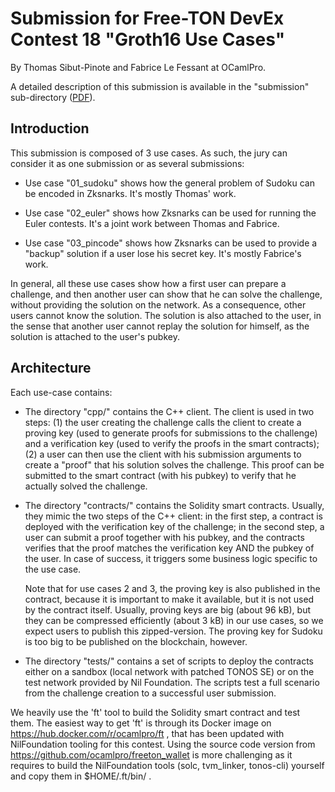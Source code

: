 # Submission for Free-TON DevEx Contest 18 "Groth16 Use Cases"

By Thomas Sibut-Pinote and Fabrice Le Fessant at OCamlPro.

A detailed description of this submission is available in the
"submission" sub-directory ([PDF](submission/submission.pdf)).

## Introduction

This submission is composed of 3 use cases. As such, the jury can
consider it as one submission or as several submissions:

* Use case "01_sudoku" shows how the general problem of Sudoku can be
  encoded in Zksnarks. It's mostly Thomas' work.

* Use case "02_euler" shows how Zksnarks can be used for running the
  Euler contests. It's a joint work between Thomas and Fabrice.

* Use case "03_pincode" shows how Zksnarks can be used to provide a
  "backup" solution if a user lose his secret key. It's mostly Fabrice's work.

In general, all these use cases show how a first user can prepare a
challenge, and then another user can show that he can solve the
challenge, without providing the solution on the network. As a
consequence, other users cannot know the solution. The solution is
also attached to the user, in the sense that another user cannot
replay the solution for himself, as the solution is attached to the
user's pubkey.

## Architecture

Each use-case contains:

* The directory "cpp/" contains the C++ client. The client is used in
  two steps: (1) the user creating the challenge calls the client to
  create a proving key (used to generate proofs for submissions to the
  challenge) and a verification key (used to verify the proofs in the
  smart contracts); (2) a user can then use the client with his
  submission arguments to create a "proof" that his solution solves
  the challenge. This proof can be submitted to the smart contract
  (with his pubkey) to verify that he actually solved the challenge.

* The directory "contracts/" contains the Solidity smart contracts.
  Usually, they mimic the two steps of the C++ client: in the first
  step, a contract is deployed with the verification key of the
  challenge; in the second step, a user can submit a proof together
  with his pubkey, and the contracts verifies that the proof matches
  the verification key AND the pubkey of the user. In case of success,
  it triggers some business logic specific to the use case.

  Note that for use cases 2 and 3, the proving key is also published
  in the contract, because it is important to make it available, but
  it is not used by the contract itself. Usually, proving keys are big
  (about 96 kB), but they can be compressed efficiently (about 3 kB)
  in our use cases, so we expect users to publish this
  zipped-version. The proving key for Sudoku is too big to be
  published on the blockchain, however.

* The directory "tests/" contains a set of scripts to deploy the
  contracts either on a sandbox (local network with patched TONOS SE)
  or on the test network provided by Nil Foundation. The scripts test
  a full scenario from the challenge creation to a successful user
  submission.

We heavily use the 'ft' tool to build the Solidity smart contract and
test them. The easiest way to get 'ft' is through its Docker image on
https://hub.docker.com/r/ocamlpro/ft , that has been updated with
NilFoundation tooling for this contest. Using the source code version
from https://github.com/ocamlpro/freeton_wallet is more challenging as
it requires to build the NilFoundation tools (solc, tvm_linker,
tonos-cli) yourself and copy them in $HOME/.ft/bin/ .
